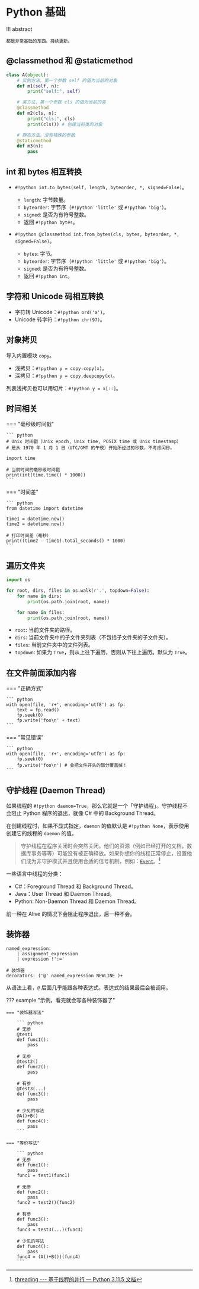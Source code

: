# Python 基础

!!! abstract

    都是非常基础的东西。持续更新。

## @classmethod 和 @staticmethod

``` python
class A(object):
    # 实例方法，第一个参数 self 的值为当前的对象
    def m1(self, n):
        print("self:", self)

    # 类方法，第一个参数 cls 的值为当前的类
    @classmethod
    def m2(cls, n):
        print("cls:", cls)
        print(cls()) # 创建当前类的对象

    # 静态方法，没有特殊的参数
    @staticmethod
    def m3(n):
        pass
```

## int 和 bytes 相互转换

- `#!python int.to_bytes(self, length, byteorder, *, signed=False)`。
    - `length`: 字节数量。
    - `byteorder`: 字节序（`#!python 'little'` 或 `#!python 'big'`）。
    - `signed`: 是否为有符号整数。
    - 返回 `#!python bytes`。

- `#!python @classmethod int.from_bytes(cls, bytes, byteorder, *, signed=False)`。
    - `bytes`: 字节。
    - `byteorder`: 字节序（`#!python 'little'` 或 `#!python 'big'`）。
    - `signed`: 是否为有符号整数。
    - 返回 `#!python int`。

## 字符和 Unicode 码相互转换

- 字符转 Unicode：`#!python ord('a')`。
- Unicode 转字符：`#!python chr(97)`。

## 对象拷贝

导入内置模块 `copy`。

- 浅拷贝：`#!python y = copy.copy(x)`。
- 深拷贝：`#!python y = copy.deepcopy(x)`。

列表浅拷贝也可以用切片：`#!python y = x[::]`。

## 时间相关

=== "毫秒级时间戳"

    ``` python
    # Unix 时间戳（Unix epoch, Unix time, POSIX time 或 Unix timestamp）
    # 是从 1970 年 1 月 1 日（UTC/GMT 的午夜）开始所经过的秒数，不考虑闰秒。

    import time

    # 当前时间的毫秒级时间戳
    print(int(time.time() * 1000))
    ```

=== "时间差"

    ``` python
    from datetime import datetime

    time1 = datetime.now()
    time2 = datetime.now()

    # 打印时间差（毫秒）
    print((time2 - time1).total_seconds() * 1000)
    ```

## 遍历文件夹

``` python
import os

for root, dirs, files in os.walk(r'.', topdown=False):
    for name in dirs:
        print(os.path.join(root, name))

    for name in files:
        print(os.path.join(root, name))
```

- `root`: 当前文件夹的路径。
- `dirs`: 当前文件夹中的子文件夹列表（不包括子文件夹的子文件夹）。
- `files`: 当前文件夹中的文件列表。
- `topdown`: 如果为 `True`，则从上往下遍历，否则从下往上遍历。默认为 `True`。

## 在文件前面添加内容

=== "正确方式"

    ``` python
    with open(file, 'r+', encoding='utf8') as fp:
        text = fp.read()
        fp.seek(0)
        fp.write('foo\n' + text)
    ```

=== "常见错误"

    ``` python
    with open(file, 'r+', encoding='utf8') as fp:
        fp.seek(0)
        fp.write('foo\n') # 会把文件开头的部分覆盖掉！
    ```

## 守护线程 (Daemon Thread)

如果线程的 `#!python daemon=True`，那么它就是一个「守护线程」。守护线程不会阻止 Python 程序的退出，就像 C# 中的 Background Thread。

在创建线程时，如果不显式指定，`daemon` 的值默认是 `#!python None`，表示使用创建它的线程的 `daemon` 的值。

> 守护线程在程序关闭时会突然关闭。他们的资源（例如已经打开的文档，数据库事务等等）可能没有被正确释放。如果你想你的线程正常停止，设置他们成为非守护模式并且使用合适的信号机制，例如：[`Event`](https://docs.python.org/zh-cn/3/library/threading.html#threading.Event)。[^1]

一些语言中线程的分类：

- C#：Foreground Thread 和 Background Thread。
- Java：User Thread 和 Daemon Thread。
- Python: Non-Daemon Thread 和 Daemon Thread。

前一种在 Alive 的情况下会阻止程序退出，后一种不会。

## 装饰器

``` peg title="Parsing Expression Grammar (PEG)"
named_expression:
    | assignment_expression
    | expression !':='

# 装饰器
decorators: ('@' named_expression NEWLINE )+
```

从语法上看，`@` 后面几乎能跟各种表达式。表达式的结果最后会被调用。

??? example "示例，看完就会写各种装饰器了"

    === "装饰器写法"

        ``` python
        # 无参
        @test1
        def func1():
            pass

        # 无参
        @test2()
        def func2():
            pass

        # 有参
        @test3(...)
        def func3():
            pass

        # 少见的写法
        @A()+B()
        def func4():
            pass
        ```

    === "等价写法"

        ``` python
        # 无参
        def func1():
            pass
        func1 = test1(func1)

        # 无参
        def func2():
            pass
        func2 = test2()(func2)

        # 有参
        def func3():
            pass
        func3 = test3(...)(func3)

        # 少见的写法
        def func4():
            pass
        func4 = (A()+B())(func4)
        ```

[^1]: [threading --- 基于线程的并行 — Python 3.11.5 文档](https://docs.python.org/zh-cn/3/library/threading.html#thread-objects)
